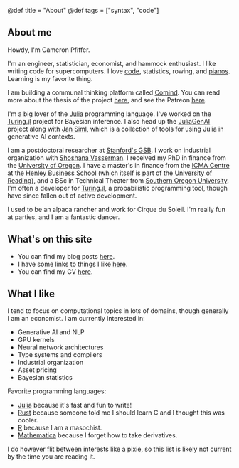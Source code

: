 @def title = "About"
@def tags = ["syntax", "code"]

## About me

Howdy, I'm Cameron Pfiffer.

I'm an engineer, statistician, economist, and hammock enthusiast. I like writing code for supercomputers. I love [code](https://www.github.com/cpfiffer), statistics, rowing, and [pianos](https://www.youtube.com/channel/UCTcsdFvTCGyJ8vSp3iHuTyg?view_as=subscriber). Learning is my favorite thing.

I am building a communal thinking platform called [Comind](https://blog.comind.me). You can read more about the thesis of the project [here](/posts/comind), and see the Patreon [here](https://www.patreon.com/comind).

I'm a big lover of the [Julia](https://julialang.org/) programming language. I've worked on the [Turing.jl](https://turinglang.org/stable/) project for Bayesian inference. I also head up the [JuliaGenAI](http://juliagenai.org/) project along with [Jan Siml](https://siml.earth/), which is a collection of tools for using Julia in generative AI contexts.

I am a postdoctoral researcher at [Stanford's GSB](https://www.gsb.stanford.edu/). 
I work on industrial organization with [Shoshana Vasserman](https://shoshanavasserman.com/). 
I received my PhD in finance from the [University of Oregon](https://business.uoregon.edu/phd/concentrations/finance). 
I have a master's in finance from the [ICMA Centre](http://www.icmacentre.ac.uk/) at the [Henley Business School](http://www.henley.ac.uk/) 
(which itself is part of the [University of Reading](https://www.reading.ac.uk/)), and a BSc in Technical Theater 
from [Southern Oregon University](https://sou.edu/). I'm often a developer for [Turing.jl](https://turing.ml), a probabilistic programming tool, though have since fallen out of active development.



I used to be an alpaca rancher and work for Cirque du Soleil. I'm really fun at parties, and I am a fantastic dancer.

## What's on this site

- You can find my blog posts [here](/blog/).
- I have some links to things I like [here](/links/).
- You can find my CV [here](/cv/cv.pdf).

## What I like

I tend to focus on computational topics in lots of domains, though generally I am an economist. I am currently interested in:

* Generative AI and NLP
* GPU kernels
* Neural network architectures
* Type systems and compilers
* Industrial organization
* Asset pricing
* Bayesian statistics

Favorite programming languages:

* [Julia](https://julialang.org/) because it's fast and fun to write!
* [Rust](https://www.rust-lang.org/en-US/) because someone told me I should learn C and I thought this was cooler.
* [R](https://www.r-project.org/) because I am a masochist.
* [Mathematica](https://www.wolfram.com/mathematica/) because I forget how to take derivatives.

I do however flit between interests like a pixie, so this list is likely not current by the time you are reading it.